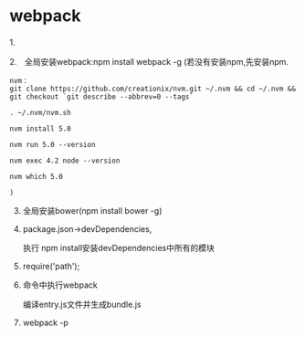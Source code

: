 # webpack

1.　

2.　全局安装webpack:npm install webpack -g
    (若没有安装npm,先安装npm.

    nvm：
    git clone https://github.com/creationix/nvm.git ~/.nvm && cd ~/.nvm && git checkout `git describe --abbrev=0 --tags`
    
    . ~/.nvm/nvm.sh
    
    nvm install 5.0
    
    nvm run 5.0 --version
    
    nvm exec 4.2 node --version
    
    nvm which 5.0
    
    )

3.  全局安装bower(npm install bower -g)


4.  package.json->devDependencies,
    
    执行 npm install安装devDependencies中所有的模块
5.  require('path');
    
6.  命令中执行webpack
    
    编译entry.js文件并生成bundle.js

7.  webpack -p



